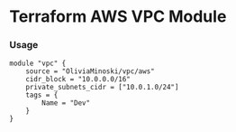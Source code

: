 # Terraform AWS VPC Module

### Usage
```
module "vpc" {
    source = "OliviaMinoski/vpc/aws"
    cidr_block = "10.0.0.0/16"
    private_subnets_cidr = ["10.0.1.0/24"]
    tags = {
        Name = "Dev"
    }
}
```